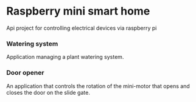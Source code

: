 # Raspberry mini smart home
Api project for controlling electrical devices via raspberry pi

### Watering system
Application managing a plant watering system.

### Door opener
An application that controls the rotation of the mini-motor that opens and closes the door on the slide gate.
